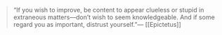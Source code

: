 > “If you wish to improve, be content to appear clueless or stupid in extraneous matters—don’t wish to seem knowledgeable. And if some regard you as important, distrust yourself.”—
> [[Epictetus]]
